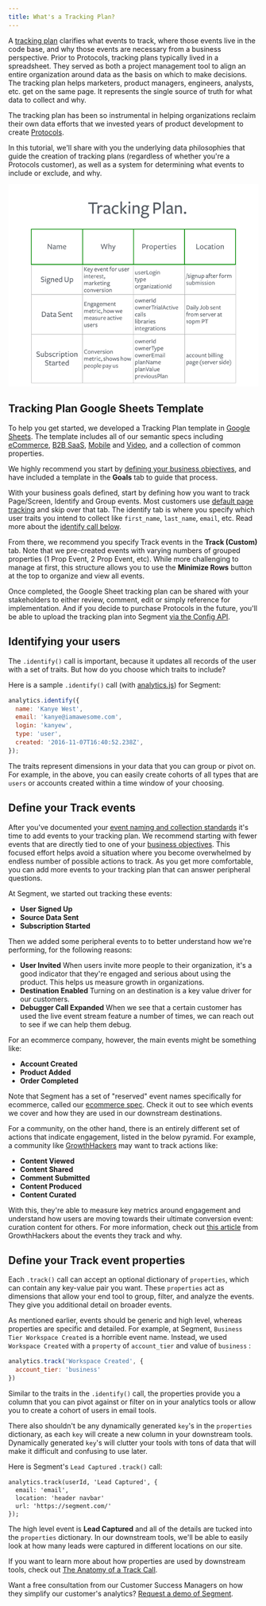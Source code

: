 ```yaml
---
title: What's a Tracking Plan?
---
```


A [tracking plan](https://segment.com/blog/whats-a-tracking-plan) clarifies what events to track, where those events live in the code base, and why those events are necessary from a business perspective. Prior to Protocols, tracking plans typically lived in a spreadsheet. They served as both a project management tool to align an entire organization around data as the basis on which to make decisions. The tracking plan helps marketers, product managers, engineers, analysts, etc. get on the same page. It represents the single source of truth for what data to collect and why.

The tracking plan has been so instrumental in helping organizations reclaim their own data efforts that we invested years of product development to create [Protocols](/docs/protocols/). 

In this tutorial, we'll share with you the underlying data philosophies that guide the creation of tracking plans (regardless of whether you're a Protocols customer), as well as a system for determining what events to include or exclude, and why.

![](images/asset_Vz7CoQEs.png)

## Tracking Plan Google Sheets Template

To help you get started, we developed a Tracking Plan template in [Google Sheets](https://docs.google.com/spreadsheets/d/1ZHGfNrCxBQbEyevmVxNoU0DGjb8cJMro1iwIRZLWjPw/view). The template includes all of our semantic specs including [eCommerce](/docs/connections/spec/ecommerce/v2/), [B2B SaaS](/docs/connections/spec/mobile/), [Mobile](/docs/connections/spec/mobile/) and [Video](/docs/connections/spec/video/), and a collection of common properties.

We highly recommend you start by [defining your business objectives](/docs/protocols/data-quality/#define-business-objectives), and have included a template in the **Goals** tab to guide that process. 

With your business goals defined, start by defining how you want to track Page/Screen, Identify and Group events. Most customers use [default page tracking](/docs/connections/sources/catalog/libraries/website/javascript/#page) and skip over that tab. The identify tab is where you specify which user traits you intend to collect like `first_name`, `last_name`, `email`, etc. Read more about the [identify call below](/docs/protocols/data-quality/whats-a-tracking-plan/#identifying-your-users).

From there, we recommend you specify Track events in the **Track (Custom)** tab. Note that we pre-created events with varying numbers of grouped properties (1 Prop Event, 2 Prop Event, etc). While more challenging to manage at first, this structure allows you to use the **Minimize Rows** button at the top to organize and view all events.

Once completed, the Google Sheet tracking plan can be shared with your stakeholders to either review, comment, edit or simply reference for implementation. And if you decide to purchase Protocols in the future, you'll be able to upload the tracking plan into Segment [via the Config API](/docs/protocols/apis-and-extensions/#google-sheets-tracking-plan-uploader). 

## Identifying your users

The `.identify()` call is important, because it updates all records of the user with a set of traits. But how do you choose which traits to include?

Here is a sample `.identify()` call (with [analytics.js](https://segment.com/docs/connections/sources/catalog/libraries/website/javascript/)) for Segment:

```js
analytics.identify({
  name: 'Kanye West',
  email: 'kanye@iamawesome.com',
  login: 'kanyew',
  type: 'user',
  created: '2016-11-07T16:40:52.238Z',
});
```

The traits represent dimensions in your data that you can group or pivot on. For example, in the above, you can easily create cohorts of all types that are `users` or accounts created within a time window of your choosing.

## Define your Track events

After you've documented your [event naming and collection standards](/docs/protocols/data-quality/#formalize-your-naming-and-collection-standards) it's time to add events to your tracking plan. We recommend starting with fewer events that are directly tied to one of your [business objectives](/docs/protocols/data-quality/#define-business-objectives). This focused effort helps avoid a situation where you become overwhelmed by endless number of possible actions to track. As you get more comfortable, you can add more events to your tracking plan that can answer peripheral questions.

At Segment, we started out tracking these events:
- **User Signed Up**
- **Source Data Sent**
- **Subscription Started**


Then we added some peripheral events to to better understand how we're performing, for the following reasons:
- **User Invited**
   When users invite more people to their organization, it's a good indicator that they're engaged and serious about using the product. This helps us measure growth in organizations.
- **Destination Enabled**
   Turning on an destination is a key value driver for our customers.
- **Debugger Call Expanded**
   When we see that a certain customer has used the live event stream feature a number of times, we can reach out to see if we can help them debug.


For an ecommerce company, however, the main events might be something like:

- **Account Created**
- **Product Added**
- **Order Completed**


Note that Segment has a set of "reserved" event names specifically for ecommerce, called our [ecommerce spec](https://segment.com/docs/connections/spec/ecommerce/v2). Check it out to see which events we cover and how they are used in our downstream destinations.

For a community, on the other hand, there is an entirely different set of actions that indicate engagement, listed in the below pyramid. For example, a community like [GrowthHackers](https://growthhackers.com/) may want to track actions like:
- **Content Viewed**
- **Content Shared**
- **Comment Submitted**
- **Content Produced**
- **Content Curated**

With this, they're able to measure key metrics around engagement and understand how users are moving towards their ultimate conversion event: curation content for others. For more information, check out [this article](https://segment.com/blog/growthhackers-community-metrics/) from GrowthHackers about the events they track and why.

## Define your Track event properties

Each `.track()` call can accept an optional dictionary of `properties`, which can contain any key-value pair you want. These `properties` act as dimensions that allow your end tool to group, filter, and analyze the events. They give you additional detail on broader events.

As mentioned earlier, events should be generic and high level, whereas properties are specific and detailed. For example, at Segment, `Business Tier Workspace Created` is a horrible event name. Instead, we used `Workspace Created` with a `property` of `account_tier` and value of `business` :

```js
analytics.track('Workspace Created', {
  account_tier: 'business'
})
```

Similar to the traits in the `.identify()` call, the properties provide you a column that you can pivot against or filter on in your analytics tools or allow you to create a cohort of users in email tools.

There also shouldn't be any dynamically generated `key`'s in the `properties` dictionary, as each `key` will create a new column in your downstream tools. Dynamically generated `key`'s will clutter your tools with tons of data that will make it difficult and confusing to use later.

Here is Segment's `Lead Captured` `.track()` call:

```
analytics.track(userId, 'Lead Captured', {
  email: 'email',
  location: 'header navbar'
  url: 'https://segment.com/'
});
```

The high level event is **Lead Captured** and all of the details are tucked into the `properties` dictionary. In our downstream tools, we'll be able to easily look at how many leads were captured in different locations on our site.

If you want to learn more about how properties are used by downstream tools, check out [The Anatomy of a Track Call](https://segment.com/academy/collecting-data/the-anatomy-of-a-track-call/).

Want a free consultation from our Customer Success Managers on how they simplify our customer's analytics? [Request a demo of Segment](https://segment.com/contact/demo).
